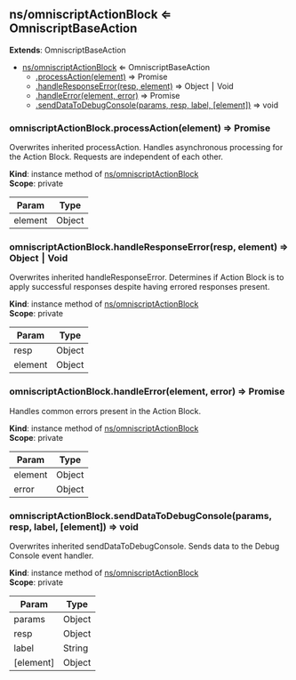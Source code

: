 ## ns/omniscriptActionBlock ⇐ OmniscriptBaseAction
**Extends**: OmniscriptBaseAction  

* [ns/omniscriptActionBlock](#markdown-header-nsomniscriptactionblock-omniscriptbaseaction) ⇐ OmniscriptBaseAction
    * [.processAction(element)](#markdown-header-omniscriptactionblockprocessactionelement-promise) ⇒ Promise
    * [.handleResponseError(resp, element)](#markdown-header-omniscriptactionblockhandleresponseerrorresp-element-objectvoid) ⇒ Object ⎮ Void
    * [.handleError(element, error)](#markdown-header-omniscriptactionblockhandleerrorelement-error-promise) ⇒ Promise
    * [.sendDataToDebugConsole(params, resp, label, [element])](#markdown-header-omniscriptactionblocksenddatatodebugconsoleparams-resp-label-element-void) ⇒ void

### omniscriptActionBlock.processAction(element) ⇒ Promise
Overwrites inherited processAction. Handles asynchronous processing for the Action Block. Requests
           are independent of each other.

**Kind**: instance method of [ns/omniscriptActionBlock](#markdown-header-nsomniscriptactionblock-omniscriptbaseaction)  
**Scope**: private  

| Param | Type |
| --- | --- |
| element | Object | 

### omniscriptActionBlock.handleResponseError(resp, element) ⇒ Object ⎮ Void
Overwrites inherited handleResponseError. Determines if Action Block is to apply successful
           responses despite having errored responses present.

**Kind**: instance method of [ns/omniscriptActionBlock](#markdown-header-nsomniscriptactionblock-omniscriptbaseaction)  
**Scope**: private  

| Param | Type |
| --- | --- |
| resp | Object | 
| element | Object | 

### omniscriptActionBlock.handleError(element, error) ⇒ Promise
Handles common errors present in the Action Block.

**Kind**: instance method of [ns/omniscriptActionBlock](#markdown-header-nsomniscriptactionblock-omniscriptbaseaction)  
**Scope**: private  

| Param | Type |
| --- | --- |
| element | Object | 
| error | Object | 

### omniscriptActionBlock.sendDataToDebugConsole(params, resp, label, [element]) ⇒ void
Overwrites inherited sendDataToDebugConsole. Sends data to the Debug Console event handler.

**Kind**: instance method of [ns/omniscriptActionBlock](#markdown-header-nsomniscriptactionblock-omniscriptbaseaction)  
**Scope**: private  

| Param | Type |
| --- | --- |
| params | Object | 
| resp | Object | 
| label | String | 
| [element] | Object | 

